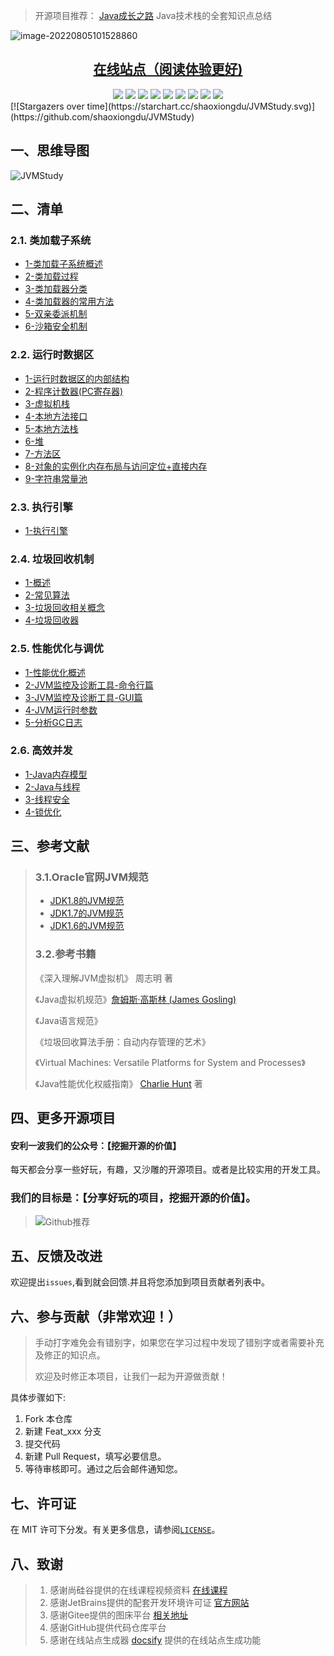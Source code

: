 
> 开源项目推荐： [Java成长之路](http://www.github.com/shaoxiongdu/java-notes)  Java技术栈的全套知识点总结

![image-20220805101528860](https://images-1301128659.cos.ap-beijing.myqcloud.com/MacBookPro202208051015888.png)

<div align="center">
    <h2><a href="https://www.jvmstudy.top" target="_blank">在线站点（阅读体验更好)</a></h2>
    <img src="https://img.shields.io/badge/在线站点-jvmstudy.top-blue"/>
    <img src="https://img.shields.io/badge/JVM-类加载子系统-blue"/>
    <img src="https://img.shields.io/badge/JVM-运行时数据区-yellow"/>
    <img src="https://img.shields.io/badge/JVM-执行引擎-green"/>
    <img src="https://img.shields.io/badge/JVM-垃圾回收机制-red"/>
    <img src="https://img.shields.io/badge/JVM-性能优化-purple"/>
    <img src="https://img.shields.io/badge/JVM-高效并发-pink"/>
    <img src="https://img.shields.io/badge/LICENSE-MIT-orange"/>
    <img src="https://visitor-badge.glitch.me/badge?page_id=shaoxiongdu.JVMStudy">
</div>
[![Stargazers over time](https://starchart.cc/shaoxiongdu/JVMStudy.svg)](https://github.com/shaoxiongdu/JVMStudy)

## 一、思维导图 

![JVMStudy](https://images-1301128659.cos.ap-beijing.myqcloud.com/MacBookPro202208051014144.png)

## 二、清单 

### 2.1. 类加载子系统

- [1-类加载子系统概述](./01-类加载子系统/01-类加载子系统.md)
- [2-类加载过程](./01-类加载子系统/02-类加载过程.md)
- [3-类加载器分类](./01-类加载子系统/03-类加载器的分类.md)
- [4-类加载器的常用方法](./01-类加载子系统/04-类加载器的常用方法.md)
- [5-双亲委派机制](./01-类加载子系统/05-双亲委派机制.md)
- [6-沙箱安全机制](./01-类加载子系统/06-沙箱安全机制.md)

### 2.2.  运行时数据区 

- [1-运行时数据区的内部结构](./02-运行时数据区/01-运行时数据区内部结构.md)
- [2-程序计数器(PC寄存器)](./02-运行时数据区/02-程序计数器(PC寄存器).md)
- [3-虚拟机栈](./02-运行时数据区/03-虚拟机栈.md)
- [4-本地方法接口](./02-运行时数据区/04-本地方法接口.md)
- [5-本地方法栈](./02-运行时数据区/05-本地方法栈.md)
- [6-堆](./02-运行时数据区/06-堆.md)
- [7-方法区](./02-运行时数据区/07-方法区.md)
- [8-对象的实例化内存布局与访问定位+直接内存](./02-运行时数据区/08-对象的实例化内存布局与访问定位+直接内存.md)
- [9-字符串常量池](./02-运行时数据区/09-字符串常量池.md)

### 2.3. 执行引擎

- [1-执行引擎](./03-JVM执行引擎/01-JVM执行引擎.md)

### 2.4. 垃圾回收机制
- [1-概述](./04-垃圾回收机制/01-垃圾回收概述.md)
- [2-常见算法](./04-垃圾回收机制/02-垃圾回收相关算法.md)
- [3-垃圾回收相关概念](./04-垃圾回收机制/03-垃圾回收相关概念.md)
- [4-垃圾回收器](./04-垃圾回收机制/04-垃圾回收器.md)

### 2.5. 性能优化与调优

- [1-性能优化概述](./05-性能优化/01-性能优化概述.md)
- [2-JVM监控及诊断工具-命令行篇](./05-性能优化/02-JVM监控及诊断工具-命令行篇.md)
- [3-JVM监控及诊断工具-GUI篇](./05-性能优化/03-JVM监控及诊断工具-GUI篇.md)
- [4-JVM运行时参数](./05-性能优化/04-JVM运行时参数.md)
- [5-分析GC日志](./05-性能优化/05-分析GC日志.md)

### 2.6. 高效并发

- [1-Java内存模型](./06-高效并发/01-Java内存模型.md)
- [2-Java与线程](./06-高效并发/02-Java线程.md)
- [3-线程安全](./06-高效并发/04-线程安全.md)
- [4-锁优化](./06-高效并发/05-锁优化.md)

## 三、参考文献

> ### 3.1.Oracle官网JVM规范
>
> - [JDK1.8的JVM规范](https://docs.oracle.com/javase/specs/jvms/se8/html)
> - [JDK1.7的JVM规范](https://docs.oracle.com/javase/specs/jvms/se7/html)
> - [JDK1.6的JVM规范](https://docs.oracle.com/javase/specs/jvms/se6/html)
>
> ### 3.2.参考书籍
>
> 《深入理解JVM虚拟机》 周志明 著
> 
> 《Java虚拟机规范》[詹姆斯·高斯林 (James Gosling)](https://book.douban.com/search/詹姆斯·高斯林)
> 
> 《Java语言规范》
> 
> 《垃圾回收算法手册：自动内存管理的艺术》
> 
> 《Virtual Machines: Versatile Platforms for System and Processes》
> 
> 《Java性能优化权威指南》 [Charlie Hunt](https://book.douban.com/search/CharlieHunt) 著

## 四、更多开源项目

#### 安利一波我们的公众号：【挖掘开源的价值】

每天都会分享一些好玩，有趣，又沙雕的开源项目。或者是比较实用的开发工具。

### 我们的目标是：【分享好玩的项目，挖掘开源的价值】。

> ![Github推荐](https://images-1301128659.cos.ap-beijing.myqcloud.com/MacBookPro202208051014715.png)

## 五、反馈及改进

欢迎提出`issues`,看到就会回馈.并且将您添加到项目贡献者列表中。

## 六、参与贡献（非常欢迎！）

> 手动打字难免会有错别字，如果您在学习过程中发现了错别字或者需要补充及修正的知识点。
>
> 欢迎及时修正本项目，让我们一起为开源做贡献！ 

具体步骤如下:

1. Fork 本仓库
2. 新建 Feat_xxx 分支
3. 提交代码
4. 新建 Pull Request，填写必要信息。
5. 等待审核即可。通过之后会邮件通知您。

## 七、许可证

在 MIT 许可下分发。有关更多信息，请参阅[`LICENSE`](./LICENSE)。

## 八、致谢

>  1. 感谢尚硅谷提供的在线课程视频资料 [在线课程](https://www.bilibili.com/video/BV1PJ411n7xZ)
>  2. 感谢JetBrains提供的配套开发环境许可证 [官方网站](https://www.jetbrains.com/)
>  3. 感谢Gitee提供的图床平台 [相关地址](https://gitee.com/ShaoxiongDu/imageBed)
>  4. 感谢GitHub提供代码仓库平台
>  5. 感谢在线站点生成器 [docsify](https://docsify.js.org/) 提供的在线站点生成功能

